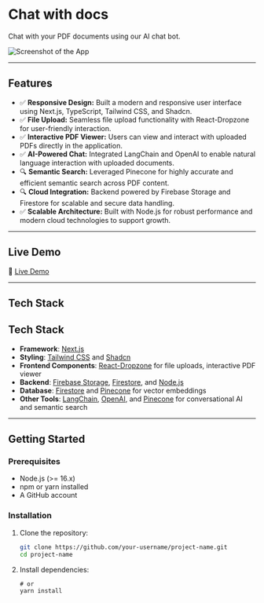 # **Chat with docs**

Chat with your PDF documents using our AI chat bot.

![Screenshot of the App](https://i.imgur.com/HjZ8mT1.jpeg)

---

## **Features**

- ✅ **Responsive Design:** Built a modern and responsive user interface using Next.js, TypeScript, Tailwind CSS, and Shadcn.
- ✅ **File Upload:** Seamless file upload functionality with React-Dropzone for user-friendly interaction.
- ✅ **Interactive PDF Viewer:** Users can view and interact with uploaded PDFs directly in the application.
- ✅ **AI-Powered Chat:** Integrated LangChain and OpenAI to enable natural language interaction with uploaded documents.
- 🔍 **Semantic Search:** Leveraged Pinecone for highly accurate and efficient semantic search across PDF content.
- 🔍 **Cloud Integration:** Backend powered by Firebase Storage and Firestore for scalable and secure data handling.
- ✅ **Scalable Architecture:** Built with Node.js for robust performance and modern cloud technologies to support growth.

---

## **Live Demo**

🔗 [Live Demo](https://chat-with-docs-five.vercel.app/)

---

## **Tech Stack**

## **Tech Stack**

- **Framework**: [Next.js](https://nextjs.org/)
- **Styling**: [Tailwind CSS](https://tailwindcss.com/) and [Shadcn](https://shadcn.dev/)
- **Frontend Components**: [React-Dropzone](https://react-dropzone.js.org/) for file uploads, interactive PDF viewer
- **Backend**: [Firebase Storage](https://firebase.google.com/products/storage), [Firestore](https://firebase.google.com/products/firestore), and [Node.js](https://nodejs.org/)
- **Database**: [Firestore](https://firebase.google.com/products/firestore) and [Pinecone](https://www.pinecone.io/) for vector embeddings
- **Other Tools**: [LangChain](https://www.langchain.com/), [OpenAI](https://platform.openai.com/), and [Pinecone](https://www.pinecone.io/) for conversational AI and semantic search

---

## **Getting Started**

### **Prerequisites**

- Node.js (>= 16.x)
- npm or yarn installed
- A GitHub account

### **Installation**

1. Clone the repository:

   ```bash
   git clone https://github.com/your-username/project-name.git
   cd project-name

   ```

2. Install dependencies:
   ```npm install
   # or
   yarn install
   ```

